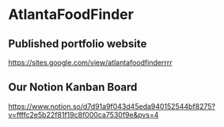 # AtlantaFoodFinder

## Published portfolio website
https://sites.google.com/view/atlantafoodfinderrrr


## Our Notion Kanban Board
https://www.notion.so/d7d91a9f043d45eda940152544bf8275?v=ffffc2e5b22f81f19c8f000ca7530f9e&pvs=4

